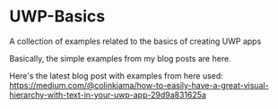 
# UWP-Basics
A collection of examples related to the basics of creating UWP apps

Basically, the simple examples from my blog posts are here.

Here's the latest blog post with examples from here used: https://medium.com/@colinkiama/how-to-easily-have-a-great-visual-hierarchy-with-text-in-your-uwp-app-29d9a831625a

